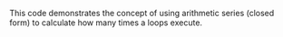 This code demonstrates the concept of using arithmetic series (closed form) to calculate how many times a loops execute. 
